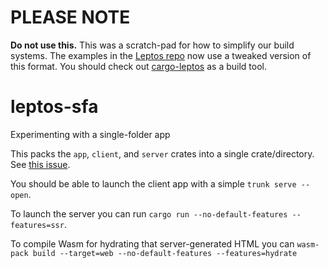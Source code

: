 # PLEASE NOTE

**Do not use this.** This was a scratch-pad for how to simplify our build systems. The examples in the [Leptos repo](https://github.com/gbj/leptos) now use a tweaked version of this format. You should check out [cargo-leptos](https://github.com/akesson/cargo-leptos) as a build tool.


# leptos-sfa
Experimenting with a single-folder app

This packs the `app`, `client`, and `server` crates into a single crate/directory. See [this issue](https://github.com/gbj/leptos/issues/68).

You should be able to launch the client app with a simple `trunk serve --open`. 

To launch the server you can run `cargo run --no-default-features --features=ssr`.

To compile Wasm for hydrating that server-generated HTML you can `wasm-pack build --target=web --no-default-features --features=hydrate`
